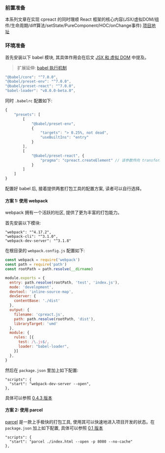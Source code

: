 ### 前置准备

本系列文章在实现 cpreact 的同时理顺 React 框架的核心内容(JSX/虚拟DOM/组件/生命周期/diff算法/setState/PureComponent/HOC/onChange事件) [项目地址](https://github.com/MuYunyun/cpreact)

### 环境准备

首先安装以下 babel 模块, 其具体作用会在后文 [JSX 和 虚拟 DOM](https://github.com/MuYunyun/blog/blob/master/从0到1实现React/1.JSX和虚拟DOM.md) 中提及。

> 扩展延伸: [babel 执行机制](https://github.com/MuYunyun/blog/blob/master/BasicSkill/番外篇/babel执行机制.md)

```js
"@babel/core": "^7.0.0",
"@babel/preset-env": "^7.0.0",
"@babel/preset-react": "^7.0.0",
"babel-loader": "v8.0.0-beta.0",
```

同时 `.babelrc` 配置如下:

```js
{
	"presets": [
		[
			"@babel/preset-env",
			{
				"targets": "> 0.25%, not dead",
				"useBuiltIns": "entry"
			}
		],
		[
			"@babel/preset-react", {
				"pragma": "cpreact.createElement" // 该参数传向 transform-react-jsx 插件, 是前置的一个核心, 后文有解释为什么使用 cpreact.createElement
			}
		]
	]
}
```


配置好 babel 后, 接着提供两套打包工具的配置方案, 读者可以自行选择。

#### 方案 1: 使用 webpack

webpack 拥有一个活跃的社区, 提供了更为丰富的打包能力。

首先安装以下模块:

```
"webpack": "^4.17.2",
"webpack-cli": "^3.1.0",
"webpack-dev-server": "^3.1.8"
```

在根目录的 `webpack.config.js` 配置如下:

```js
const webpack = require('webpack')
const path = require('path')
const rootPath = path.resolve(__dirname)

module.exports = {
  entry: path.resolve(rootPath, 'test', 'index.js'),
  mode: 'development',
  devtool: 'inline-source-map',
  devServer: {
    contentBase: './dist'
  },
  output: {
    filename: 'cpreact.js',
    path: path.resolve(rootPath, 'dist'),
    libraryTarget: 'umd'
  },
  module: {
    rules: [{
      test: /\.js$/,
      loader: "babel-loader",
    }]
  },
}
```

然后在 `package.json` 里加上如下配置:

```
"scripts": {
  "start": "webpack-dev-server --open",
},
```

具体可以参照 [0.4.3 版本](https://github.com/MuYunyun/cpreact/blob/master/webpack.config.js)

#### 方案 2: 使用 parcel

[parcel](https://parceljs.org/getting_started.html) 是一款上手极快的打包工具, 使用其可以快速地进入项目开发的状态。在 `package.json` 加上如下配置, 具体可以参照 [0.1 版本](https://github.com/MuYunyun/cpreact/blob/0.1/package.json)

```
"scripts": {
  "start": "parcel ./index.html --open -p 8080 --no-cache"
},
```